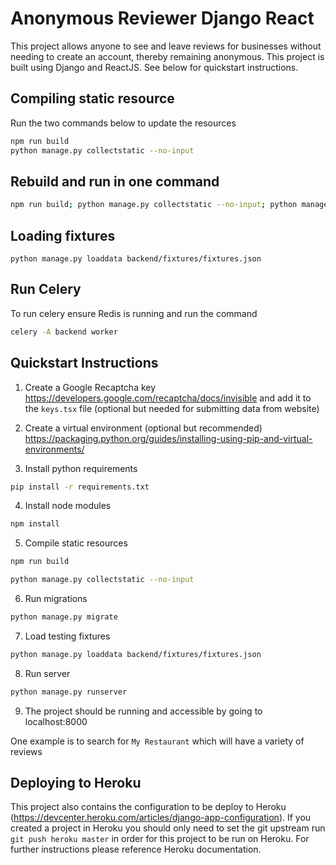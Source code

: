 # Anonymous Reviewer Django React

This project allows anyone to see and leave reviews for businesses without needing to create an account, thereby remaining anonymous.  This project is built using Django and ReactJS.  See below for quickstart instructions.

## Compiling static resource

Run the two commands below to update the resources

```bash
npm run build
python manage.py collectstatic --no-input
```

## Rebuild and run in one command

```bash
npm run build; python manage.py collectstatic --no-input; python manage.py runserver
```

## Loading fixtures

```
python manage.py loaddata backend/fixtures/fixtures.json
```

## Run Celery

To run celery ensure Redis is running and run the command

```bash
celery -A backend worker
```


## Quickstart Instructions

1. Create a Google Recaptcha key https://developers.google.com/recaptcha/docs/invisible
and add it to the `keys.tsx` file (optional but needed for submitting data from website)

2. Create a virtual environment (optional but recommended)
https://packaging.python.org/guides/installing-using-pip-and-virtual-environments/

3. Install python requirements
```bash
pip install -r requirements.txt
```

4. Install node modules
```bash
npm install
```

5. Compile static resources
```bash
npm run build
```
```bash
python manage.py collectstatic --no-input
```

6. Run migrations
```bash
python manage.py migrate
```

7. Load testing fixtures
```bash
python manage.py loaddata backend/fixtures/fixtures.json
```

8. Run server
```bash
python manage.py runserver
```

9. The project should be running and accessible by going to localhost:8000

One example is to search for `My Restaurant` which will have a variety of reviews 


## Deploying to Heroku

This project also contains the configuration to be deploy to Heroku (https://devcenter.heroku.com/articles/django-app-configuration).  If you created a project in Heroku you should only need to set the git upstream run `git push heroku master` in order for this project to be run on Heroku.  For further instructions please reference Heroku documentation.
